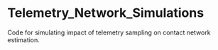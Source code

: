 # Telemetry_Network_Simulations
Code for simulating impact of telemetry sampling on contact network estimation.
